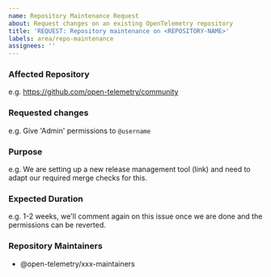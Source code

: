 ```yaml
---
name: Repository Maintenance Request
about: Request changes on an existing OpenTelemetry repository
title: 'REQUEST: Repository maintenance on <REPOSITORY-NAME>'
labels: area/repo-maintenance
assignees: ''
---
```


<!-- Please remember to change the title of this issue by replacing
 <REPOSITORY-NAME> with the actual respository name -->

### Affected Repository

e.g. https://github.com/open-telemetry/community

### Requested changes

e.g. Give 'Admin' permissions to `@username`

<!-- Please review the repository configuration guideliens at
 https://github.com/open-telemetry/community/blob/main/docs/how-to-configure-new-repository.md -->
 
### Purpose

e.g. We are setting up a new release management tool (link) and need to adapt our required merge checks for this.
 
### Expected Duration

e.g. 1-2 weeks, we'll comment again on this issue once we are done and the permissions can be reverted.

### Repository Maintainers

<!-- Tag the current maintainers team here to make them aware of the request. -->

- @open-telemetry/xxx-maintainers
